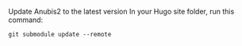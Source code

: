 Update Anubis2 to the latest version 
In your Hugo site folder, run this command:

`git submodule update --remote`